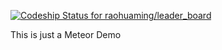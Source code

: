 [ ![Codeship Status for raohuaming/leader_board](https://codeship.com/projects/ea0bc7e0-034d-0133-69b7-5aa30f1dcc64/status?branch=master) ](https://codeship.com/projects/89170)

This is just a Meteor Demo
